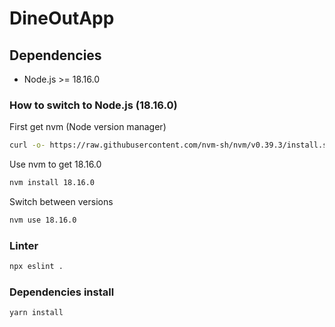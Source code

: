 # DineOutApp

## Dependencies

- Node.js >= 18.16.0

### How to switch to Node.js (18.16.0)

First get nvm (Node version manager)

```bash 
curl -o- https://raw.githubusercontent.com/nvm-sh/nvm/v0.39.3/install.sh | bash
```

Use nvm to get 18.16.0

```bash
nvm install 18.16.0
```

Switch between versions

```bash
nvm use 18.16.0
```

### Linter

```bash
npx eslint .
```

### Dependencies install

```bash
yarn install
```